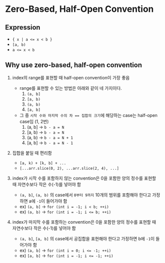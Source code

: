 # Zero-Based, Half-Open Convention

## Expression

* `{ x | a <= x < b }`
* `[a, b)`
* `a <= x < b`

## Why use zero-based, half-open convention

1. index의 range를 표현할 때 half-open convention이 가장 좋음
    * range를 표현할 수 있는 방법은 아래와 같이 네 가지이다.
        1. `(a, b]`
        2. `[a, b)`
        3. `(a, b)`
        4. `[a, b]`
    * 그 중 `시작 수와 마지막 수의 차 == 집합의 크기`에 해당하는 case는 half-open case임 (1, 2번)
        1. (a, b] -> `b - a = N`
        2. [a, b) -> `b - a = N`
        3. (a, b) -> `b - a = N + 1`
        4. [a, b] -> `b - a = N - 1`

2. 집합을 붙일 때 편리함
    * `[a, k) + [k, b] + ...`
    * `[...arr.slice(0, 2), ...arr.slice(2, 4), ...]`

3. index가 시작 수를 포함하지 않는 convention은 0을 포함한 양의 정수를 표현할 때 자연수보다 작은 수(-1)를 넣어야 함
    * `(a, b]`, `(a, b)` 의 case에서 `0부터 9까지` 10개의 범위를 포함해야 한다고 가정하면 a에 `-1`이 들어가야 함
    * ex) `(a, b]` -> `for (int i = -1; i < b; ++i)`
    * ex) `(a, b)` -> `for (int i = -1; i <= b; ++i)`

4. index가 마지막 수를 포함하는 convention은 0을 포함한 양의 정수를 표현할 때 자연수보다 작은 수(-1)를 넣어야 함
    * `(a, b]`, `[a, b]` 의 case에서 공집합을 표현해야 한다고 가정하면 b에 `-1`이 들어가야 함
    * ex) `(a, b]` -> `for (int i = 0; i <= -1; ++i)`
    * ex) `[a, b]` -> `for (int i = -1; i <= -1; ++i)`
